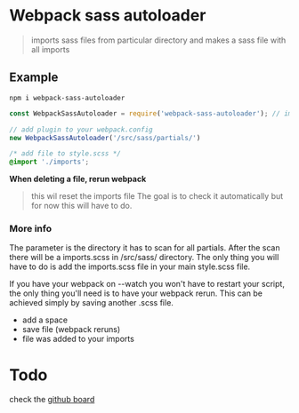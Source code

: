 # Webpack sass autoloader
> imports sass files from particular directory and makes a sass file with all imports

## Example
```npm i webpack-sass-autoloader```

```javascript
const WebpackSassAutoloader = require('webpack-sass-autoloader'); // import module

// add plugin to your webpack.config
new WebpackSassAutoloader('/src/sass/partials/')
```

```css
/* add file to style.scss */
@import './imports';
```

**When deleting a file, rerun webpack**
> this wil reset the imports file
The goal is to check it automatically but for now this will have to do.

### More info
The parameter is the directory it has to scan for all partials.
After the scan there will be a imports.scss in /src/sass/ directory.
The only thing you will have to do is add the imports.scss file in your main style.scss file.

If you have your webpack on --watch you won't have to restart your script, the only thing you'll need is to have your webpack rerun.
This can be achieved simply by saving another .scss file.
- add a space
- save file (webpack reruns)
- file was added to your imports

# Todo
check the [github board](https://github.com/LarsVanderheydt/webpack-sass-autoloader/projects/1)
